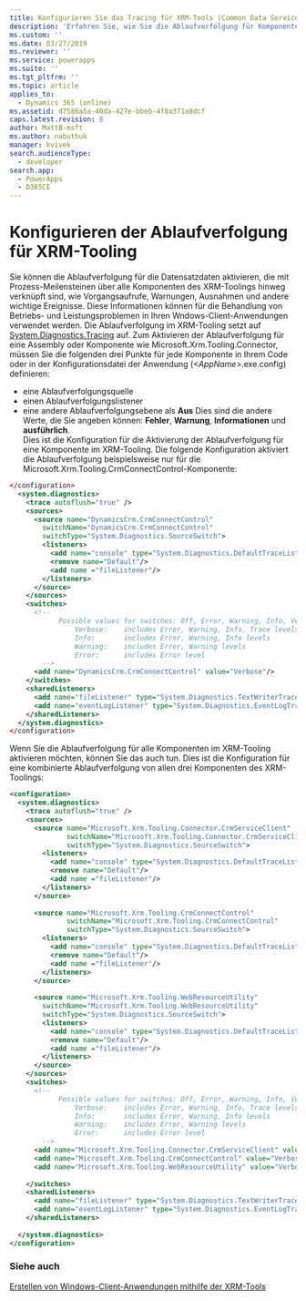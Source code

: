```yaml
---
title: Konfigurieren Sie das Tracing für XRM-Tools (Common Data Service) | Microsoft Docs
description: 'Erfahren Sie, wie Sie die Ablaufverfolgung für Komponenten wie Vorgangsanrufe, Warnungen und andere bedeutende Ereignisse in XRM-Tooling zu konfigurieren.'
ms.custom: ''
ms.date: 03/27/2019
ms.reviewer: ''
ms.service: powerapps
ms.suite: ''
ms.tgt_pltfrm: ''
ms.topic: article
applies_to:
  - Dynamics 365 (online)
ms.assetid: d7586a5a-40da-427e-bbeb-4f8a371a8dcf
caps.latest.revision: 8
author: MattB-msft
ms.author: nabuthuk
manager: kvivek
search.audienceType:
  - developer
search.app:
  - PowerApps
  - D365CE
---
```

# <a name="configure-tracing-for-xrm-tooling"></a>Konfigurieren der Ablaufverfolgung für XRM-Tooling

Sie können die Ablaufverfolgung für die Datensatzdaten aktivieren, die mit Prozess-Meilensteinen über alle Komponenten des XRM-Toolings hinweg verknüpft sind, wie Vorgangsaufrufe, Warnungen, Ausnahmen und andere wichtige Ereignisse. Diese Informationen können für die Behandlung von Betriebs- und Leistungsproblemen in Ihren Wndows-Client-Anwendungen verwendet werden. Die Ablaufverfolgung im XRM-Tooling setzt auf [System.Diagnostics.Tracing](/dotnet/api/system.diagnostics.tracing) auf. Zum Aktivieren der Ablaufverfolgung für eine Assembly oder Komponente wie Microsoft.Xrm.Tooling.Connector, müssen Sie die folgenden drei Punkte für jede Komponente in Ihrem Code oder in der Konfigurationsdatei der Anwendung (*\<AppName>*.exe.config) definieren:  
  
- eine Ablaufverfolgungsquelle  
- einen Ablaufverfolgungslistener  
- eine andere Ablaufverfolgungsebene als **Aus** Dies sind die andere Werte, die Sie angeben können: **Fehler**, **Warnung**, **Informationen** und **ausführlich**.  
Dies ist die Konfiguration für die Aktivierung der Ablaufverfolgung für eine Komponente im XRM-Tooling. Die folgende Konfiguration aktiviert die Ablaufverfolgung beispielsweise nur für die Microsoft.Xrm.Tooling.CrmConnectControl-Komponente:  
  
```xml  
</configuration>  
  <system.diagnostics>  
    <trace autoflush="true" />  
    <sources>  
      <source name="DynamicsCrm.CrmConnectControl"  
        switchName="DynamicsCrm.CrmConnectControl"  
        switchType="System.Diagnostics.SourceSwitch">  
        <listeners>  
          <add name="console" type="System.Diagnostics.DefaultTraceListener" />  
          <remove name="Default"/>  
          <add name ="fileListener"/>  
        </listeners>  
      </source>  
    </sources>  
    <switches>  
      <!--   
            Possible values for switches: Off, Error, Warning, Info, Verbose  
                Verbose:    includes Error, Warning, Info, Trace levels  
                Info:       includes Error, Warning, Info levels  
                Warning:    includes Error, Warning levels  
                Error:      includes Error level  
        -->  
      <add name="DynamicsCrm.CrmConnectControl" value="Verbose"/>  
    </switches>  
    <sharedListeners>  
      <add name="fileListener" type="System.Diagnostics.TextWriterTraceListener" initializeData="XRMLoginControl.log"/>  
      <add name="eventLogListener" type="System.Diagnostics.EventLogTraceListener" initializeData="XRMLogin"/>  
    </sharedListeners>  
  </system.diagnostics>  
</configuration>  
```  
  
Wenn Sie die Ablaufverfolgung für alle Komponenten im XRM-Tooling aktivieren möchten, können Sie das auch tun. Dies ist die Konfiguration für eine kombinierte Ablaufverfolgung von allen drei Komponenten des XRM-Toolings:  
  
```xml  
<configuration>  
  <system.diagnostics>  
    <trace autoflush="true" />  
    <sources>  
      <source name="Microsoft.Xrm.Tooling.Connector.CrmServiceClient"  
              switchName="Microsoft.Xrm.Tooling.Connector.CrmServiceClient"  
              switchType="System.Diagnostics.SourceSwitch">  
        <listeners>  
          <add name="console" type="System.Diagnostics.DefaultTraceListener" />  
          <remove name="Default"/>  
          <add name ="fileListener"/>  
        </listeners>  
      </source>  
  
      <source name="Microsoft.Xrm.Tooling.CrmConnectControl"  
              switchName="Microsoft.Xrm.Tooling.CrmConnectControl"  
              switchType="System.Diagnostics.SourceSwitch">  
        <listeners>  
          <add name="console" type="System.Diagnostics.DefaultTraceListener" />  
          <remove name="Default"/>  
          <add name ="fileListener"/>  
        </listeners>  
      </source>  
  
      <source name="Microsoft.Xrm.Tooling.WebResourceUtility"  
        switchName="Microsoft.Xrm.Tooling.WebResourceUtility"  
        switchType="System.Diagnostics.SourceSwitch">  
        <listeners>  
          <add name="console" type="System.Diagnostics.DefaultTraceListener" />  
          <remove name="Default"/>  
          <add name ="fileListener"/>  
        </listeners>  
      </source>  
    </sources>  
    <switches>  
      <!--   
            Possible values for switches: Off, Error, Warning, Info, Verbose  
                Verbose:    includes Error, Warning, Info, Trace levels  
                Info:       includes Error, Warning, Info levels  
                Warning:    includes Error, Warning levels  
                Error:      includes Error level  
        -->  
      <add name="Microsoft.Xrm.Tooling.Connector.CrmServiceClient" value="Verbose" />  
      <add name="Microsoft.Xrm.Tooling.CrmConnectControl" value="Verbose"/>  
      <add name="Microsoft.Xrm.Tooling.WebResourceUtility" value="Verbose" />  
  
    </switches>  
    <sharedListeners>  
      <add name="fileListener" type="System.Diagnostics.TextWriterTraceListener" initializeData="XRMToolingLogs.log"/>        
      <add name="eventLogListener" type="System.Diagnostics.EventLogTraceListener" initializeData="XRMTooling" />  
    </sharedListeners>  
  
  </system.diagnostics>  
</configuration>  
```  
  
### <a name="see-also"></a>Siehe auch

[Erstellen von Windows-Client-Anwendungen mithilfe der XRM-Tools](build-windows-client-applications-xrm-tools.md)
